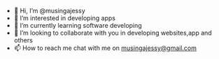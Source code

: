 - 👋 Hi, I’m @musingajessy
- 👀 I’m interested in developing apps
- 🌱 I’m currently learning software developing
- 💞️ I’m looking to collaborate with you in developing websites,app and others
- 📫 How to reach me chat with me on musingajessy@gmail.com

<!---
musingajessy/musingajessy is a ✨ special ✨ repository because its `README.md` (this file) appears on your GitHub profile.
You can click the Preview link to take a look at your changes.
--->
